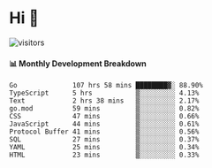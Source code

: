 # Hi 👋
 
![visitors](https://visitor-badge.glitch.me/badge?page_id=sorcererxw.sorcererx)

#### 📊 Monthly Development Breakdown

<!--START_SECTION:waka-->
```text
Go              107 hrs 58 mins ████████▓░ 88.90%
TypeScript      5 hrs           ▒░░░░░░░░░ 4.13%
Text            2 hrs 38 mins   ▒░░░░░░░░░ 2.17%
go.mod          59 mins         ▒░░░░░░░░░ 0.82%
CSS             47 mins         ▒░░░░░░░░░ 0.66%
JavaScript      44 mins         ▒░░░░░░░░░ 0.61%
Protocol Buffer 41 mins         ▒░░░░░░░░░ 0.56%
SQL             27 mins         ▒░░░░░░░░░ 0.37%
YAML            25 mins         ▒░░░░░░░░░ 0.34%
HTML            23 mins         ▒░░░░░░░░░ 0.33%
```
<!--END_SECTION:waka-->
